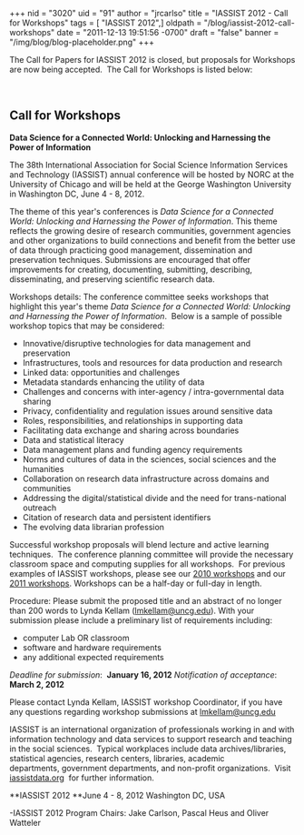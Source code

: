 +++
nid = "3020"
uid = "91"
author = "jrcarlso"
title = "IASSIST 2012 - Call for Workshops"
tags = [ "IASSIST 2012",]
oldpath = "/blog/iassist-2012-call-workshops"
date = "2011-12-13 19:51:56 -0700"
draft = "false"
banner = "/img/blog/blog-placeholder.png"
+++
 

The Call for Papers for IASSIST 2012 is closed, but proposals for
Workshops are now being accepted.  The Call for Workshops is listed
below:

 

Call for Workshops
------------------

**Data Science for a Connected World:
Unlocking and Harnessing the Power
of Information**

The 38th International Association for Social Science Information
Services and Technology (IASSIST) annual conference will be hosted by
NORC at the University of Chicago and will be held at the George
Washington University in Washington DC, June 4 - 8, 2012. 

The theme of this year's conferences is *Data Science for a Connected
World: Unlocking and Harnessing the Power of Information*. This theme
reflects the growing desire of research communities, government agencies
and other organizations to build connections and benefit from the better
use of data through practicing good management, dissemination and
preservation techniques. Submissions are encouraged that offer
improvements for creating, documenting, submitting, describing,
disseminating, and preserving scientific research data. 

Workshops details:
The conference committee seeks workshops that highlight this year's
theme *Data Science for a Connected World: Unlocking and Harnessing the
Power of Information*.  Below is a sample of possible workshop topics
that may be considered: 

-   Innovative/disruptive technologies for data management and
    preservation
-   Infrastructures, tools and resources for data production and
    research
-   Linked data: opportunities and challenges
-   Metadata standards enhancing the utility of data
-   Challenges and concerns with inter-agency / intra-governmental data
    sharing
-   Privacy, confidentiality and regulation issues around sensitive data
-   Roles, responsibilities, and relationships in supporting data
-   Facilitating data exchange and sharing across boundaries
-   Data and statistical literacy
-   Data management plans and funding agency requirements
-   Norms and cultures of data in the sciences, social sciences and the
    humanities
-   Collaboration on research data infrastructure across domains and
    communities
-   Addressing the digital/statistical divide and the need for
    trans-national outreach
-   Citation of research data and persistent identifiers
-   The evolving data librarian profession

Successful workshop proposals will blend lecture and active learning
techniques.  The conference planning committee will provide the
necessary classroom space and computing supplies for all workshops.  For
previous examples of IASSIST workshops, please see our [2010
workshops](http://ciser.cornell.edu/IASSIST/workshops.shtm) and our
[2011
workshops](http://www.rdl.sfu.ca/IASSIST/index.php/Program/category/tuesday_workshops/).
Workshops can be a half-day or full-day in length.

Procedure: Please submit the proposed title and an abstract of no longer
than 200 words to Lynda Kellam (<lmkellam@uncg.edu>). With your
submission please include a preliminary list of requirements including:

-   computer Lab OR classroom
-   software and hardware requirements
-   any additional expected requirements

*Deadline for submission*:  **January 16, 2012**
*Notification of acceptance*: **March 2, 2012**

Please contact Lynda Kellam, IASSIST workshop Coordinator, if you have
any questions regarding workshop submissions at lmkellam@uncg.edu

IASSIST is an international organization of professionals working in and
with information technology and data services to support research and
teaching in the social sciences.  Typical workplaces include data
archives/libraries, statistical agencies, research
centers, libraries, academic departments, government departments, and
non-profit organizations.  Visit
[iassistdata.org](/ "iassistdata.org")  for
further information. 

**IASSIST 2012
**June 4 - 8, 2012
Washington DC, USA

-IASSIST 2012 Program Chairs: Jake Carlson, Pascal Heus and Oliver
Watteler
